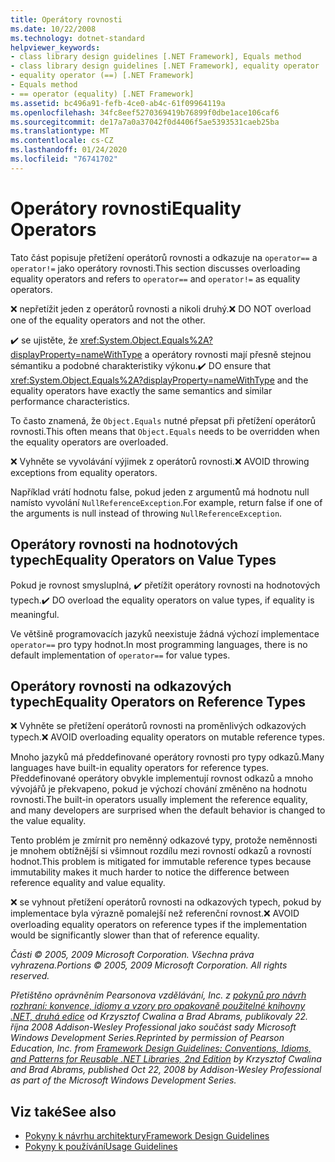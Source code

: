 ```yaml
---
title: Operátory rovnosti
ms.date: 10/22/2008
ms.technology: dotnet-standard
helpviewer_keywords:
- class library design guidelines [.NET Framework], Equals method
- class library design guidelines [.NET Framework], equality operator
- equality operator (==) [.NET Framework]
- Equals method
- == operator (equality) [.NET Framework]
ms.assetid: bc496a91-fefb-4ce0-ab4c-61f09964119a
ms.openlocfilehash: 34fc8eef5270369419b76899f0dbe1ace106caf6
ms.sourcegitcommit: de17a7a0a37042f0d4406f5ae5393531caeb25ba
ms.translationtype: MT
ms.contentlocale: cs-CZ
ms.lasthandoff: 01/24/2020
ms.locfileid: "76741702"
---
```

# <a name="equality-operators"></a><span data-ttu-id="5c87b-102">Operátory rovnosti</span><span class="sxs-lookup"><span data-stu-id="5c87b-102">Equality Operators</span></span>
<span data-ttu-id="5c87b-103">Tato část popisuje přetížení operátorů rovnosti a odkazuje na `operator==` a `operator!=` jako operátory rovnosti.</span><span class="sxs-lookup"><span data-stu-id="5c87b-103">This section discusses overloading equality operators and refers to `operator==` and `operator!=` as equality operators.</span></span>

 <span data-ttu-id="5c87b-104">❌ nepřetížit jeden z operátorů rovnosti a nikoli druhý.</span><span class="sxs-lookup"><span data-stu-id="5c87b-104">❌ DO NOT overload one of the equality operators and not the other.</span></span>

 <span data-ttu-id="5c87b-105">✔️ se ujistěte, že <xref:System.Object.Equals%2A?displayProperty=nameWithType> a operátory rovnosti mají přesně stejnou sémantiku a podobné charakteristiky výkonu.</span><span class="sxs-lookup"><span data-stu-id="5c87b-105">✔️ DO ensure that <xref:System.Object.Equals%2A?displayProperty=nameWithType> and the equality operators have exactly the same semantics and similar performance characteristics.</span></span>

 <span data-ttu-id="5c87b-106">To často znamená, že `Object.Equals` nutné přepsat při přetížení operátorů rovnosti.</span><span class="sxs-lookup"><span data-stu-id="5c87b-106">This often means that `Object.Equals` needs to be overridden when the equality operators are overloaded.</span></span>

 <span data-ttu-id="5c87b-107">❌ Vyhněte se vyvolávání výjimek z operátorů rovnosti.</span><span class="sxs-lookup"><span data-stu-id="5c87b-107">❌ AVOID throwing exceptions from equality operators.</span></span>

 <span data-ttu-id="5c87b-108">Například vrátí hodnotu false, pokud jeden z argumentů má hodnotu null namísto vyvolání `NullReferenceException`.</span><span class="sxs-lookup"><span data-stu-id="5c87b-108">For example, return false if one of the arguments is null instead of throwing `NullReferenceException`.</span></span>

## <a name="equality-operators-on-value-types"></a><span data-ttu-id="5c87b-109">Operátory rovnosti na hodnotových typech</span><span class="sxs-lookup"><span data-stu-id="5c87b-109">Equality Operators on Value Types</span></span>
 <span data-ttu-id="5c87b-110">Pokud je rovnost smysluplná, ✔️ přetížit operátory rovnosti na hodnotových typech.</span><span class="sxs-lookup"><span data-stu-id="5c87b-110">✔️ DO overload the equality operators on value types, if equality is meaningful.</span></span>

 <span data-ttu-id="5c87b-111">Ve většině programovacích jazyků neexistuje žádná výchozí implementace `operator==` pro typy hodnot.</span><span class="sxs-lookup"><span data-stu-id="5c87b-111">In most programming languages, there is no default implementation of `operator==` for value types.</span></span>

## <a name="equality-operators-on-reference-types"></a><span data-ttu-id="5c87b-112">Operátory rovnosti na odkazových typech</span><span class="sxs-lookup"><span data-stu-id="5c87b-112">Equality Operators on Reference Types</span></span>
 <span data-ttu-id="5c87b-113">❌ Vyhněte se přetížení operátorů rovnosti na proměnlivých odkazových typech.</span><span class="sxs-lookup"><span data-stu-id="5c87b-113">❌ AVOID overloading equality operators on mutable reference types.</span></span>

 <span data-ttu-id="5c87b-114">Mnoho jazyků má předdefinované operátory rovnosti pro typy odkazů.</span><span class="sxs-lookup"><span data-stu-id="5c87b-114">Many languages have built-in equality operators for reference types.</span></span> <span data-ttu-id="5c87b-115">Předdefinované operátory obvykle implementují rovnost odkazů a mnoho vývojářů je překvapeno, pokud je výchozí chování změněno na hodnotu rovnosti.</span><span class="sxs-lookup"><span data-stu-id="5c87b-115">The built-in operators usually implement the reference equality, and many developers are surprised when the default behavior is changed to the value equality.</span></span>

 <span data-ttu-id="5c87b-116">Tento problém je zmírnit pro neměnný odkazové typy, protože neměnnosti je mnohem obtížnější si všimnout rozdílu mezi rovností odkazů a rovností hodnot.</span><span class="sxs-lookup"><span data-stu-id="5c87b-116">This problem is mitigated for immutable reference types because immutability makes it much harder to notice the difference between reference equality and value equality.</span></span>

 <span data-ttu-id="5c87b-117">❌ se vyhnout přetížení operátorů rovnosti na odkazových typech, pokud by implementace byla výrazně pomalejší než referenční rovnost.</span><span class="sxs-lookup"><span data-stu-id="5c87b-117">❌ AVOID overloading equality operators on reference types if the implementation would be significantly slower than that of reference equality.</span></span>

 <span data-ttu-id="5c87b-118">*Části © 2005, 2009 Microsoft Corporation. Všechna práva vyhrazena.*</span><span class="sxs-lookup"><span data-stu-id="5c87b-118">*Portions © 2005, 2009 Microsoft Corporation. All rights reserved.*</span></span>

 <span data-ttu-id="5c87b-119">*Přetištěno oprávněním Pearsonova vzdělávání, Inc. z [pokynů pro návrh rozhraní: konvence, idiomy a vzory pro opakovaně použitelné knihovny .NET, druhá edice](https://www.informit.com/store/framework-design-guidelines-conventions-idioms-and-9780321545619) od Krzysztof Cwalina a Brad Abrams, publikovaly 22. října 2008 Addison-Wesley Professional jako součást sady Microsoft Windows Development Series.*</span><span class="sxs-lookup"><span data-stu-id="5c87b-119">*Reprinted by permission of Pearson Education, Inc. from [Framework Design Guidelines: Conventions, Idioms, and Patterns for Reusable .NET Libraries, 2nd Edition](https://www.informit.com/store/framework-design-guidelines-conventions-idioms-and-9780321545619) by Krzysztof Cwalina and Brad Abrams, published Oct 22, 2008 by Addison-Wesley Professional as part of the Microsoft Windows Development Series.*</span></span>

## <a name="see-also"></a><span data-ttu-id="5c87b-120">Viz také</span><span class="sxs-lookup"><span data-stu-id="5c87b-120">See also</span></span>

- [<span data-ttu-id="5c87b-121">Pokyny k návrhu architektury</span><span class="sxs-lookup"><span data-stu-id="5c87b-121">Framework Design Guidelines</span></span>](../../../docs/standard/design-guidelines/index.md)
- [<span data-ttu-id="5c87b-122">Pokyny k používání</span><span class="sxs-lookup"><span data-stu-id="5c87b-122">Usage Guidelines</span></span>](../../../docs/standard/design-guidelines/usage-guidelines.md)
